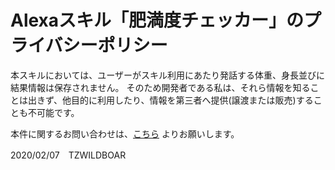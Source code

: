# Alexaスキル「肥満度チェッカー」のプライバシーポリシー

本スキルにおいては、ユーザーがスキル利用にあたり発話する体重、身長並びに結果情報は保存されません。
そのため開発者である私は、それら情報を知ることは出きず、他目的に利用したり、情報を第三者へ提供(譲渡または販売)することも不可能です。

本件に関するお問い合わせは、[こちら](https://docs.google.com/forms/d/1zHFehA6KyPP4OZGZ2u-0yIsAoiB9uJvGnq8Ge0QvP8Y/) よりお願いします。

2020/02/07　TZWILDBOAR
